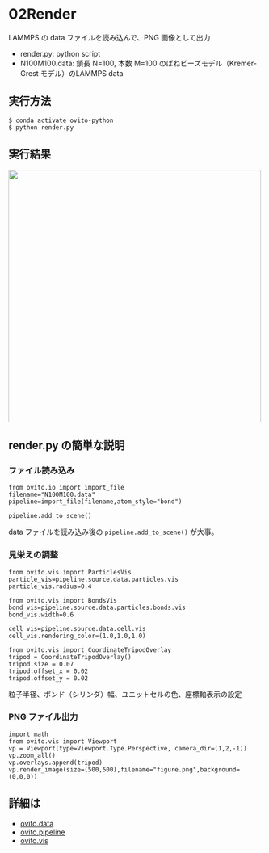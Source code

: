 # 02Render
LAMMPS の data ファイルを読み込んで、PNG 画像として出力
- render.py: python script
- N100M100.data: 鎖長 N=100, 本数 M=100 のばねビーズモデル（Kremer-Grest モデル）のLAMMPS data

## 実行方法
```
$ conda activate ovito-python
$ python render.py
```

## 実行結果
<img src=https://github.com/t-murash/OVITO-Tips/blob/master/02Render/figure.png width=500px>

## render.py の簡単な説明
### ファイル読み込み
```
from ovito.io import import_file
filename="N100M100.data"
pipeline=import_file(filename,atom_style="bond")

pipeline.add_to_scene()
```
data ファイルを読み込み後の `pipeline.add_to_scene()` が大事。

### 見栄えの調整
```
from ovito.vis import ParticlesVis
particle_vis=pipeline.source.data.particles.vis
particle_vis.radius=0.4

from ovito.vis import BondsVis
bond_vis=pipeline.source.data.particles.bonds.vis
bond_vis.width=0.6

cell_vis=pipeline.source.data.cell.vis
cell_vis.rendering_color=(1.0,1.0,1.0)

from ovito.vis import CoordinateTripodOverlay
tripod = CoordinateTripodOverlay()
tripod.size = 0.07
tripod.offset_x = 0.02
tripod.offset_y = 0.02
```
粒子半径、ボンド（シリンダ）幅、ユニットセルの色、座標軸表示の設定

### PNG ファイル出力
```
import math
from ovito.vis import Viewport
vp = Viewport(type=Viewport.Type.Perspective, camera_dir=(1,2,-1))
vp.zoom_all()
vp.overlays.append(tripod)
vp.render_image(size=(500,500),filename="figure.png",background=(0,0,0))
```

## 詳細は
- [ovito.data](https://www.ovito.org/docs/current/python/modules/ovito_data.html)
- [ovito.pipeline](https://www.ovito.org/docs/current/python/modules/ovito_pipeline.html)
- [ovito.vis](https://www.ovito.org/docs/current/python/modules/ovito_vis.html)
